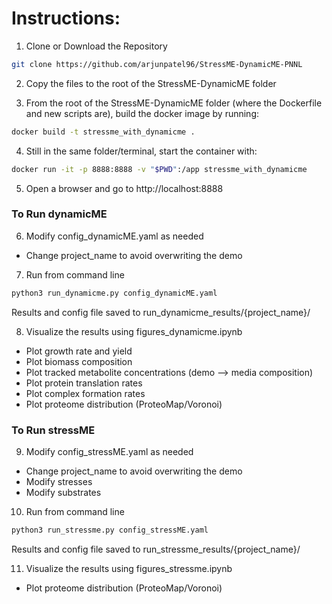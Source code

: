 # Instructions:
1. Clone or Download the Repository
```bash
git clone https://github.com/arjunpatel96/StressME-DynamicME-PNNL
```
2. Copy the files to the root of the StressME-DynamicME folder

3. From the root of the StressME-DynamicME folder (where the Dockerfile and new scripts are), build the docker image by running: 
```bash
docker build -t stressme_with_dynamicme .
```
4. Still in the same folder/terminal, start the container with:
```bash
docker run -it -p 8888:8888 -v "$PWD":/app stressme_with_dynamicme
```
5. Open a browser and go to http://localhost:8888


### To Run dynamicME 
6. Modify config_dynamicME.yaml as needed
- Change project_name to avoid overwriting the demo

7. Run from command line
```bash
python3 run_dynamicme.py config_dynamicME.yaml
```
Results and config file saved to run_dynamicme_results/{project_name}/

8. Visualize the results using figures_dynamicme.ipynb
- Plot growth rate and yield
- Plot biomass composition
- Plot tracked metabolite concentrations (demo --> media composition)
- Plot protein translation rates
- Plot complex formation rates
- Plot proteome distribution (ProteoMap/Voronoi)

### To Run stressME 
9. Modify config_stressME.yaml as needed
- Change project_name to avoid overwriting the demo
- Modify stresses
- Modify substrates

10. Run from command line
```bash
python3 run_stressme.py config_stressME.yaml
```
Results and config file saved to run_stressme_results/{project_name}/

11. Visualize the results using figures_stressme.ipynb
- Plot proteome distribution (ProteoMap/Voronoi)
